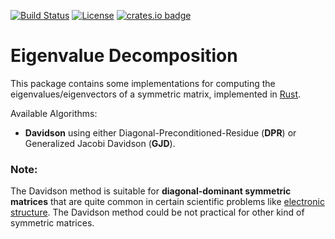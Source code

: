 
[![Build Status](https://github.com/felipeZ/eigenvalues/workflows/build/badge.svg)](https://github.com/felipeZ/eigenvalues/actions)
[![License](https://img.shields.io/badge/License-Apache%202.0-blue.svg)](https://opensource.org/licenses/Apache-2.0)
[![crates.io badge](https://img.shields.io/crates/v/eigenvalues.svg)](https://crates.io/crates/eigenvalues)<br/>

Eigenvalue Decomposition
========================
This package contains some implementations for computing the eigenvalues/eigenvectors of a symmetric matrix,
implemented in [Rust](https://www.rust-lang.org/).

Available Algorithms:
 * **Davidson** using either  Diagonal-Preconditioned-Residue (**DPR**) or Generalized Jacobi Davidson (**GJD**).


### Note:
The Davidson method is suitable for **diagonal-dominant symmetric matrices** that are quite common
in certain scientific problems like [electronic structure](https://en.wikipedia.org/wiki/Electronic_structure). The Davidson method could be not practical
for other kind of symmetric matrices.
